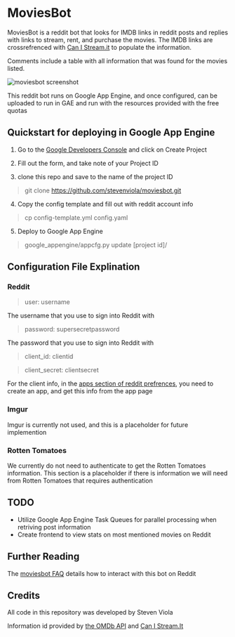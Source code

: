 # MoviesBot

MoviesBot is a reddit bot that looks for IMDB links in reddit posts and replies with links to stream, rent, and purchase the movies. The IMDB links are crossrefrenced with [Can I Stream.it](canistream.it) to populate the information.

Comments include a table with all information that was found for the movies listed.

![moviesbot screenshot](http://i.imgur.com/V0YtY6x.png)

This reddit bot runs on Google App Engine, and once configured, can be uploaded to run in GAE and run with the resources provided with the free quotas

## Quickstart for deploying in Google App Engine

1) Go to the [Google Developers Console](https://console.developers.google.com/project) and click on Create Project

2) Fill out the form, and take note of your Project ID

3) clone this repo and save to the name of the project ID
> git clone https://github.com/stevenviola/moviesbot.git <project id>

4) Copy the config template and fill out with reddit account info
> cp config-template.yml config.yaml

5) Deploy to Google App Engine
> google_appengine/appcfg.py update [project id]/

## Configuration File Explination

### Reddit
>    user: username

The username that you use to sign into Reddit with

>    password: supersecretpassword

The password that you use to sign into Reddit with

>    client_id: clientid

>    client_secret: clientsecret

For the client info, in the [apps section of reddit prefrences](https://www.reddit.com/prefs/apps/), you need to create an app, and get this info from the app page

### Imgur

Imgur is currently not used, and this is a placeholder for future implemention

### Rotten Tomatoes

We currently do not need to authenticate to get the Rotten Tomatoes information. This section is a placeholder if there is information we will need from Rotten Tomatoes that requires authentication

## TODO

- Utilize Google App Engine Task Queues for parallel processing when retriving post information
- Create frontend to view stats on most mentioned movies on Reddit

## Further Reading

The [moviesbot FAQ](https://www.reddit.com/r/moviesbot/wiki/faq) details how to interact with this bot on Reddit

## Credits

All code in this repository was developed by Steven Viola

Information id provided by [the OMDb API](http://www.omdbapi.com/) and [Can I Stream.It](http://www.canistream.it/)